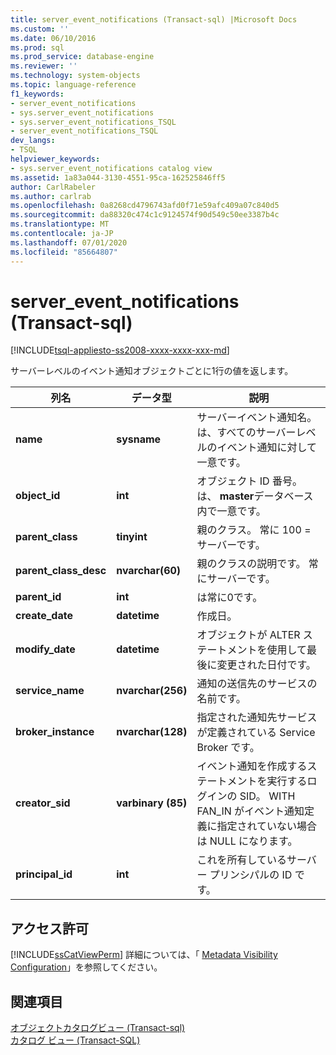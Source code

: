 ```yaml
---
title: server_event_notifications (Transact-sql) |Microsoft Docs
ms.custom: ''
ms.date: 06/10/2016
ms.prod: sql
ms.prod_service: database-engine
ms.reviewer: ''
ms.technology: system-objects
ms.topic: language-reference
f1_keywords:
- server_event_notifications
- sys.server_event_notifications
- sys.server_event_notifications_TSQL
- server_event_notifications_TSQL
dev_langs:
- TSQL
helpviewer_keywords:
- sys.server_event_notifications catalog view
ms.assetid: 1a83a044-3130-4551-95ca-162525846ff5
author: CarlRabeler
ms.author: carlrab
ms.openlocfilehash: 0a8268cd4796743afd0f71e59afc409a07c840d5
ms.sourcegitcommit: da88320c474c1c9124574f90d549c50ee3387b4c
ms.translationtype: MT
ms.contentlocale: ja-JP
ms.lasthandoff: 07/01/2020
ms.locfileid: "85664807"
---
```

# <a name="sysserver_event_notifications-transact-sql"></a>server_event_notifications (Transact-sql)
[!INCLUDE[tsql-appliesto-ss2008-xxxx-xxxx-xxx-md](../../includes/applies-to-version/sqlserver.md)]

  サーバーレベルのイベント通知オブジェクトごとに1行の値を返します。  
  
|列名|データ型|説明|  
|-----------------|---------------|-----------------|  
|**name**|**sysname**|サーバーイベント通知名。 は、すべてのサーバーレベルのイベント通知に対して一意です。|  
|**object_id**|**int**|オブジェクト ID 番号。 は、 **master**データベース内で一意です。|  
|**parent_class**|**tinyint**|親のクラス。 常に 100 = サーバーです。|  
|**parent_class_desc**|**nvarchar(60)**|親のクラスの説明です。 常にサーバーです。|  
|**parent_id**|**int**|は常に0です。|  
|**create_date**|**datetime**|作成日。|  
|**modify_date**|**datetime**|オブジェクトが ALTER ステートメントを使用して最後に変更された日付です。|  
|**service_name**|**nvarchar(256)**|通知の送信先のサービスの名前です。|  
|**broker_instance**|**nvarchar(128)**|指定された通知先サービスが定義されている Service Broker です。|  
|**creator_sid**|**varbinary (85)**|イベント通知を作成するステートメントを実行するログインの SID。 WITH FAN_IN がイベント通知定義に指定されていない場合は NULL になります。|  
|**principal_id**|**int**|これを所有しているサーバー プリンシパルの ID です。|  
  
## <a name="permissions"></a>アクセス許可  
 [!INCLUDE[ssCatViewPerm](../../includes/sscatviewperm-md.md)] 詳細については、「 [Metadata Visibility Configuration](../../relational-databases/security/metadata-visibility-configuration.md)」を参照してください。  
  
## <a name="see-also"></a>関連項目  
 [オブジェクトカタログビュー &#40;Transact-sql&#41;](../../relational-databases/system-catalog-views/object-catalog-views-transact-sql.md)   
 [カタログ ビュー &#40;Transact-SQL&#41;](../../relational-databases/system-catalog-views/catalog-views-transact-sql.md)  
  
  
